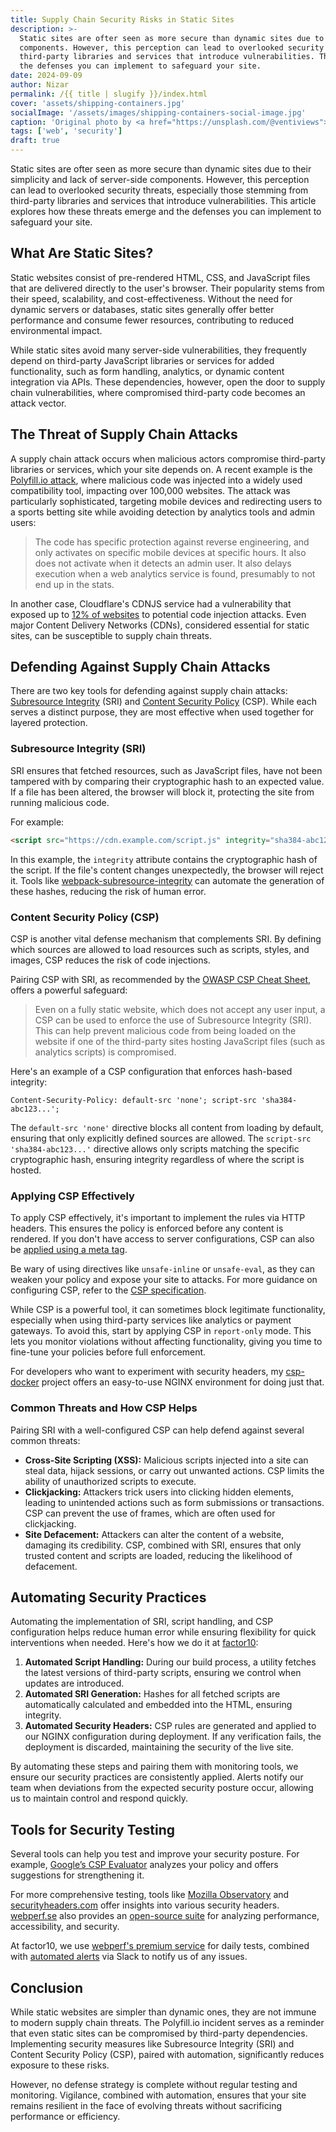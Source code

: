 ```yaml
---
title: Supply Chain Security Risks in Static Sites
description: >-
  Static sites are ofter seen as more secure than dynamic sites due to their simplicity and lack of server-side
  components. However, this perception can lead to overlooked security threats, especially those stemming from
  third-party libraries and services that introduce vulnerabilities. This article explores how these threats emerge and
  the defenses you can implement to safeguard your site.
date: 2024-09-09
author: Nizar
permalink: /{{ title | slugify }}/index.html
cover: 'assets/shipping-containers.jpg'
socialImage: '/assets/images/shipping-containers-social-image.jpg'
caption: 'Original photo by <a href="https://unsplash.com/@ventiviews">Venti Views</a> on <a href="https://unsplash.com/photos/aerial-view-of-city-buildings-during-daytime-6p0JBES_65E">Unsplash</a>'
tags: ['web', 'security']
draft: true
---
```


Static sites are ofter seen as more secure than dynamic sites due to their simplicity and lack of server-side
components. However, this perception can lead to overlooked security threats, especially those stemming from third-party
libraries and services that introduce vulnerabilities. This article explores how these threats emerge and the defenses
you can implement to safeguard your site.

## What Are Static Sites?

Static websites consist of pre-rendered HTML, CSS, and JavaScript files that are delivered directly to the user's
browser. Their popularity stems from their speed, scalability, and cost-effectiveness. Without the need for dynamic
servers or databases, static sites generally offer better performance and consume fewer resources, contributing to
reduced environmental impact.

While static sites avoid many server-side vulnerabilities, they frequently depend on third-party JavaScript libraries or
services for added functionality, such as form handling, analytics, or dynamic content integration via APIs. These
dependencies, however, open the door to supply chain vulnerabilities, where compromised third-party code becomes an
attack vector.

## The Threat of Supply Chain Attacks

A supply chain attack occurs when malicious actors compromise third-party libraries or services, which your site depends
on. A recent example is the [Polyfill.io attack](https://sansec.io/research/polyfill-supply-chain-attack), where
malicious code was injected into a widely used compatibility tool, impacting over 100,000 websites. The attack was
particularly sophisticated, targeting mobile devices and redirecting users to a sports betting site while avoiding
detection by analytics tools and admin users:

> The code has specific protection against reverse engineering, and only activates on specific mobile devices at
  specific hours. It also does not activate when it detects an admin user. It also delays execution when a web analytics
  service is found, presumably to not end up in the stats.

In another case, Cloudflare's CDNJS service had a vulnerability that exposed up to [12% of websites](https://www.bleepingcomputer.com/news/security/critical-cloudflare-cdn-flaw-allowed-compromise-of-12-percent-of-all-sites/)
to potential code injection attacks. Even major Content Delivery Networks (CDNs), considered essential for static sites,
can be susceptible to supply chain threats.

## Defending Against Supply Chain Attacks

There are two key tools for defending against supply chain attacks: [Subresource Integrity](https://developer.mozilla.org/en-US/docs/Web/Security/Subresource_Integrity) (SRI)
and [Content Security Policy](https://developer.mozilla.org/en-US/docs/Web/HTTP/CSP) (CSP). While each serves a distinct
purpose, they are most effective when used together for layered protection.

### Subresource Integrity (SRI)

SRI ensures that fetched resources, such as JavaScript files, have not been tampered with by comparing their
cryptographic hash to an expected value. If a file has been altered, the browser will block it, protecting the site from
running malicious code.

For example:

```html
<script src="https://cdn.example.com/script.js" integrity="sha384-abc123..." crossorigin="anonymous"></script>
```

In this example, the `integrity` attribute contains the cryptographic hash of the script. If the file's content changes
unexpectedly, the browser will reject it. Tools like [webpack-subresource-integrity](https://www.npmjs.com/package/webpack-subresource-integrity)
can automate the generation of these hashes, reducing the risk of human error.

### Content Security Policy (CSP)

CSP is another vital defense mechanism that complements SRI. By defining which sources are allowed to load resources
such as scripts, styles, and images, CSP reduces the risk of code injections.

Pairing CSP with SRI, as recommended by the [OWASP CSP Cheat Sheet](https://cheatsheetseries.owasp.org/cheatsheets/Content_Security_Policy_Cheat_Sheet.html#defense-in-depth),
offers a powerful safeguard:

> Even on a fully static website, which does not accept any user input, a CSP can be used to enforce the use of
  Subresource Integrity (SRI). This can help prevent malicious code from being loaded on the website if one of the
  third-party sites hosting JavaScript files (such as analytics scripts) is compromised.

Here's an example of a CSP configuration that enforces hash-based integrity:

```text
Content-Security-Policy: default-src 'none'; script-src 'sha384-abc123...';
```

The `default-src 'none'` directive blocks all content from loading by default, ensuring that only explicitly defined
sources are allowed. The `script-src 'sha384-abc123...'` directive allows only scripts matching the specific
cryptographic hash, ensuring integrity regardless of where the script is hosted.

### Applying CSP Effectively

To apply CSP effectively, it's important to implement the rules via HTTP headers. This ensures the policy is enforced
before any content is rendered. If you don't have access to server configurations, CSP can also be [applied using a meta tag](https://content-security-policy.com/examples/meta/).

Be wary of using directives like `unsafe-inline` or `unsafe-eval`, as they can weaken your policy and expose your site
to attacks. For more guidance on configuring CSP, refer to the [CSP specification](https://developer.mozilla.org/en-US/docs/Web/HTTP/Headers/Content-Security-Policy).

While CSP is a powerful tool, it can sometimes block legitimate functionality, especially when using third-party
services like analytics or payment gateways. To avoid this, start by applying CSP in `report-only` mode. This lets you
monitor violations without affecting functionality, giving you time to fine-tune your policies before full enforcement.

For developers who want to experiment with security headers, my [csp-docker](https://github.com/nizos/csp-docker)
project offers an easy-to-use NGINX environment for doing just that.

### Common Threats and How CSP Helps

Pairing SRI with a well-configured CSP can help defend against several common threats:

- **Cross-Site Scripting (XSS):** Malicious scripts injected into a site can steal data, hijack sessions, or carry out
  unwanted actions. CSP limits the ability of unauthorized scripts to execute.
- **Clickjacking:** Attackers trick users into clicking hidden elements, leading to unintended actions such as form
  submissions or transactions. CSP can prevent the use of frames, which are often used for clickjacking.
- **Site Defacement:** Attackers can alter the content of a website, damaging its credibility. CSP, combined with SRI,
  ensures that only trusted content and scripts are loaded, reducing the likelihood of defacement.

## Automating Security Practices

Automating the implementation of SRI, script handling, and CSP configuration helps reduce human error while ensuring
flexibility for quick interventions when needed. Here's how we do it at [factor10](https://www.factor10.com/websites/):

1. **Automated Script Handling:** During our build process, a utility fetches the latest versions of third-party
   scripts, ensuring we control when updates are introduced.
2. **Automated SRI Generation:** Hashes for all fetched scripts are automatically calculated and embedded
   into the HTML, ensuring integrity.
3. **Automated Security Headers:** CSP rules are generated and applied to our NGINX configuration during deployment.
   If any verification fails, the deployment is discarded, maintaining the security of the live site.

By automating these steps and pairing them with monitoring tools, we ensure our security practices are consistently
applied. Alerts notify our team when deviations from the expected security posture occur, allowing us to maintain
control and respond quickly.

## Tools for Security Testing

Several tools can help you test and improve your security posture. For example, [Google’s CSP Evaluator](https://csp-evaluator.withgoogle.com/)
analyzes your policy and offers suggestions for strengthening it.

For more comprehensive testing, tools like [Mozilla Observatory](https://observatory.mozilla.org/) and [securityheaders.com](https://securityheaders.com/)
offer insights into various security headers. [webperf.se](http://webperf.se) also provides an [open-source suite](https://github.com/Webperf-se/webperf_core)
for analyzing performance, accessibility, and security.

At factor10, we use [webperf's premium service](https://webperf.se/erbjudande/) for daily tests, combined with
[automated alerts](https://webperf.se/articles/webhooks/) via Slack to notify us of any issues.

## Conclusion

While static websites are simpler than dynamic ones, they are not immune to modern supply chain threats. The Polyfill.io
incident serves as a reminder that even static sites can be compromised by third-party dependencies. Implementing
security measures like Subresource Integrity (SRI) and Content Security Policy (CSP), paired with
automation, significantly reduces exposure to these risks.

However, no defense strategy is complete without regular testing and monitoring. Vigilance, combined with automation,
ensures that your site remains resilient in the face of evolving threats without sacrificing performance or efficiency.
